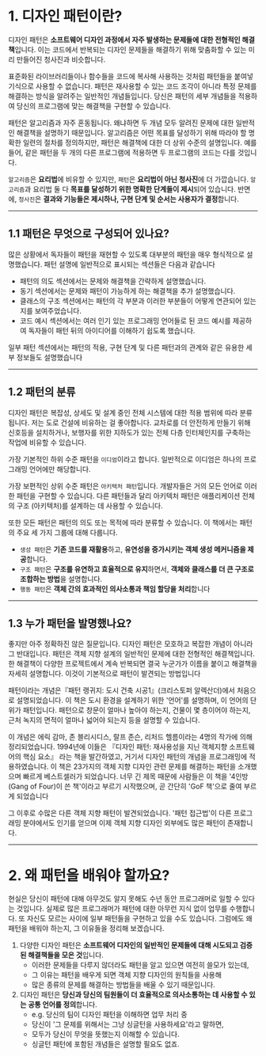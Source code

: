 # 1. 디자인 패턴이란?

디자인 패턴은 **소프트웨어 디자인 과정에서 자주 발생하는 문제들에 대한 전형적인 해결책**입니다.
이는 코드에서 반복되는 디자인 문제들을 해결하기 위해 맞춤화할 수 있는 미리 만들어진 청사진과 비슷합니다.

표준화된 라이브러리들이나 함수들을 코드에 복사해 사용하는 것처럼 패턴들을 붙여넣기식으로 사용할 수 없습니다.
패턴은 재사용할 수 있는 코드 조각이 아니라 특정 문제를 해결하는 방식을 알려주는 일반적인 개념들입니다.
당신은 패턴의 세부 개념들을 적용하여 당신의 프로그램에 맞는 해결책을 구현할 수 있습니다.

패턴은 알고리즘과 자주 혼동됩니다. 왜냐하면 두 개념 모두 알려진 문제에 대한 일반적인 해결책을 설명하기 때문입니다.
알고리즘은 어떤 목표를 달성하기 위해 따라야 할 명확한 일련의 절차를 정의하지만,
패턴은 해결책에 대한 더 상위 수준의 설명입니다.
예를 들어, 같은 패턴을 두 개의 다른 프로그램에 적용하면 두 프로그램의 코드는 다를 것입니다.

`알고리즘`은 **요리법**에 비유할 수 있지만, `패턴`은 **요리법이 아닌 청사진**에 더 가깝습니다.
`알고리즘`과 요리법 둘 다 **목표를 달성하기 위한 명확한 단계들이 제시**되어 있습니다.
반면에, `청사진`은 **결과와 기능들은 제시하나, 구현 단계 및 순서는 사용자가 결정**합니다.

---

## 1.1 패턴은 무엇으로 구성되어 있나요?

많은 상황에서 독자들이 패턴을 재현할 수 있도록 대부분의 패턴을 매우 형식적으로 설명했습니다.
패턴 설명에 일반적으로 표시되는 섹션들은 다음과 같습니다

- 패턴의 의도 섹션에서는 문제와 해결책을 간략하게 설명했습니다.
- 동기 섹션에서는 문제와 패턴이 가능하게 하는 해결책을 추가 설명했습니다.
- 클래스의 구조 섹션에서는 패턴의 각 부분과 이러한 부분들이 어떻게 연관되어 있는지를 보여주었습니다.
- 코드 예시 섹션에서는 여러 인기 있는 프로그래밍 언어들로 된 코드 예시를 제공하여
  독자들이 패턴 뒤의 아이디어를 이해하기 쉽도록 했습니다.

일부 패턴 섹션에서는 패턴의 적용, 구현 단계 및 다른 패턴과의 관계와 같은 유용한 세부 정보들도 설명했습니다

---

## 1.2 패턴의 분류

디자인 패턴은 복잡성, 상세도 및 설계 중인 전체 시스템에 대한 적용 범위에 따라 분류됩니다.
저는 도로 건설에 비유하는 걸 좋아합니다.
교차로를 더 안전하게 만들기 위해 신호등을 설치하거나,
보행자를 위한 지하도가 있는 전체 다층 인터체인지를 구축하는 작업에 비유할 수 있습니다.

가장 기본적인 하위 수준 패턴을 `이디엄`이라고 합니다.
일반적으로 이디엄은 하나의 프로그래밍 언어에만 해당합니다.

가장 보편적인 상위 수준 패턴은 `아키텍처 패턴`입니다.
개발자들은 거의 모든 언어로 이러한 패턴을 구현할 수 있습니다.
다른 패턴들과 달리 아키텍처 패턴은 애플리케이션 전체의 구조 (아키텍처)를 설계하는 데 사용할 수 있습니다.

또한 모든 패턴은 패턴의 의도 또는 목적에 따라 분류할 수 있습니다.
이 책에서는 패턴의 주요 세 가지 그룹에 대해 다룹니다.

- `생성 패턴`은 **기존 코드를 재활용**하고, **유연성을 증가시키는 객체 생성 메커니즘을 제공**합니다.
- `구조 패턴`은 **구조를 유연하고 효율적으로 유지**하면서, **객체와 클래스를 더 큰 구조로 조합하는 방법**을 설명합니다.
- `행동 패턴`은 **객체 간의 효과적인 의사소통과 책임 할당을 처리**합니다

---

## 1.3 누가 패턴을 발명했나요?

좋지만 아주 정확하진 않은 질문입니다. 디자인 패턴은 모호하고 복잡한 개념이 아니라 그 반대입니다.
패턴은 객체 지향 설계의 일반적인 문제에 대한 전형적인 해결책입니다.
한 해결책이 다양한 프로젝트에서 계속 반복되면 결국 누군가가 이름을 붙이고 해결책을 자세히 설명합니다.
이것이 기본적으로 패턴이 발견되는 방법입니다

패턴이라는 개념은『패턴 랭귀지: 도시 건축 시공1』(크리스토퍼 알렉산더)에서 처음으로 설명되었습니다.
이 책은 도시 환경을 설계하기 위한 '언어'를 설명하며, 이 언어의 단위가 패턴입니다.
패턴으로 창문이 얼마나 높아야 하는지, 건물이 몇 층이어야 하는지,
근처 녹지의 면적이 얼마나 넓어야 되는지 등을 설명할 수 있습니다.

이 개념은 에릭 감마, 존 블리시디스, 랄프 존슨, 리처드 헬름이라는 4명의 작가에 의해 정리되었습니다.
1994년에 이들은 『디자인 패턴: 재사용성을 지닌 객체지향 소프트웨어의 핵심 요소』 라는 책을 발간하였고,
거기서 디자인 패턴의 개념을 프로그래밍에 적용하였습니다.
이 책은 23가지의 객체 지향 디자인 관련 문제를 해결하는 패턴을 소개했으며 빠르게 베스트셀러가 되었습니다.
너무 긴 제목 때문에 사람들은 이 책을 '4인방 (Gang of Four)이 쓴 책'이라고 부르기 시작했으며,
곧 간단히 'GoF 책'으로 줄여 부르게 되었습니다

그 이후로 수많은 다른 객체 지향 패턴이 발견되었습니다.
'패턴 접근법'이 다른 프로그래밍 분야에서도 인기를 얻으며 이제 객체 지향 디자인 외부에도 많은 패턴이 존재합니다.

---

# 2. 왜 패턴을 배워야 할까요?

현실은 당신이 패턴에 대해 아무것도 알지 못해도 수년 동안 프로그래머로 일할 수 있다는 것입니다.
실제로 많은 프로그래머가 패턴에 대한 아무런 지식 없이 업무를 수행합니다.
또 자신도 모르는 사이에 일부 패턴들을 구현하고 있을 수도 있습니다.
그럼에도 왜 패턴을 배워야 하는지, 그 이유들을 정리해 보겠습니다.

1. 다양한 디자인 패턴은 **소프트웨어 디자인의 일반적인 문제들에 대해 시도되고 검증된 해결책들을 모은 것**입니다.
   - 이러한 문제들을 다루지 않더라도 패턴을 알고 있으면 여전히 쓸모가 있는데,
   - 그 이유는 패턴을 배우게 되면 객체 지향 디자인의 원칙들을 사용해
   - 많은 종류의 문제를 해결하는 방법들을 배울 수 있기 때문입니다.
2. 디자인 패턴은 **당신과 당신의 팀원들이 더 효율적으로 의사소통하는 데 사용할 수 있는 공통 언어를 정의**합니다.
   - e.g. 당신의 팀이 디자인 패턴을 이해하면 업무 처리 중
   - 당신이 '그 문제를 위해서는 그냥 싱글턴을 사용하세요'라고 말하면,
   - 모두가 당신이 무엇을 뜻했는지 이해할 수 있습니다.
   - 싱글턴 패턴에 포함된 개념들은 설명할 필요도 없죠.
